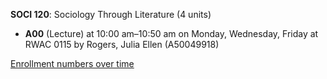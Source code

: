**SOCI 120**: Sociology Through Literature (4 units)

- **A00** (Lecture) at 10:00 am–10:50 am on Monday, Wednesday, Friday at RWAC 0115 by Rogers, Julia Ellen (A50049918)

[Enrollment numbers over time](./SOCI120.tsv)
